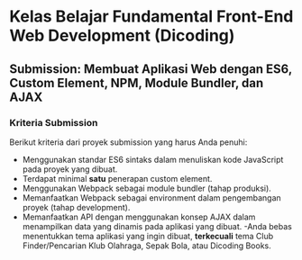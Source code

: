 # Kelas Belajar Fundamental Front-End Web Development (Dicoding)

## Submission: Membuat Aplikasi Web dengan ES6, Custom Element, NPM, Module Bundler, dan AJAX

### Kriteria Submission

Berikut kriteria dari proyek submission yang harus Anda penuhi:

- Menggunakan standar ES6 sintaks dalam menuliskan kode JavaScript pada proyek yang dibuat.
- Terdapat minimal **satu** penerapan custom element.
- Menggunakan Webpack sebagai module bundler (tahap produksi).
- Memanfaatkan Webpack sebagai environment dalam pengembangan proyek (tahap development).
- Memanfaatkan API dengan menggunakan konsep AJAX dalam menampilkan data yang dinamis pada aplikasi yang dibuat.
-Anda bebas menentukkan tema aplikasi yang ingin dibuat, **terkecuali** tema Club Finder/Pencarian Klub Olahraga, Sepak Bola, atau Dicoding Books.

